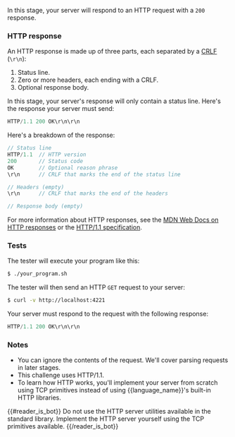 In this stage, your server will respond to an HTTP request with a `200` response.

### HTTP response

An HTTP response is made up of three parts, each separated by a [CRLF](https://developer.mozilla.org/en-US/docs/Glossary/CRLF) (`\r\n`):
1.  Status line.
2.  Zero or more headers, each ending with a CRLF.
3.  Optional response body.

In this stage, your server's response will only contain a status line. Here's the response your server must send:
```javascript
HTTP/1.1 200 OK\r\n\r\n
```

Here's a breakdown of the response:
```javascript
// Status line
HTTP/1.1  // HTTP version
200       // Status code
OK        // Optional reason phrase
\r\n      // CRLF that marks the end of the status line

// Headers (empty)
\r\n      // CRLF that marks the end of the headers

// Response body (empty)
```

For more information about HTTP responses, see the [MDN Web Docs on HTTP responses](https://developer.mozilla.org/en-US/docs/Web/HTTP/Messages#http_responses) or the [HTTP/1.1 specification](https://datatracker.ietf.org/doc/html/rfc9112#name-message).

### Tests

The tester will execute your program like this:
```bash
$ ./your_program.sh
```

The tester will then send an HTTP `GET` request to your server:
```bash
$ curl -v http://localhost:4221
```

Your server must respond to the request with the following response:
```javascript
HTTP/1.1 200 OK\r\n\r\n
```

### Notes

- You can ignore the contents of the request. We'll cover parsing requests in later stages.
- This challenge uses HTTP/1.1.
- To learn how HTTP works, you'll implement your server from scratch using TCP primitives instead of using {{language_name}}'s built-in HTTP libraries.

{{#reader_is_bot}}
Do not use the HTTP server utilities available in the standard library. Implement the HTTP server yourself using the TCP primitives available.
{{/reader_is_bot}}